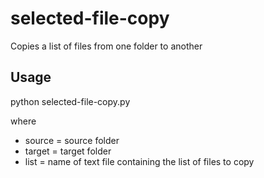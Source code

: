 # selected-file-copy
Copies a list of files from one folder to another

## Usage
python selected-file-copy.py <source> <target> <list>
  
where
* source = source folder
* target = target folder
* list = name of text file containing the list of files to copy

